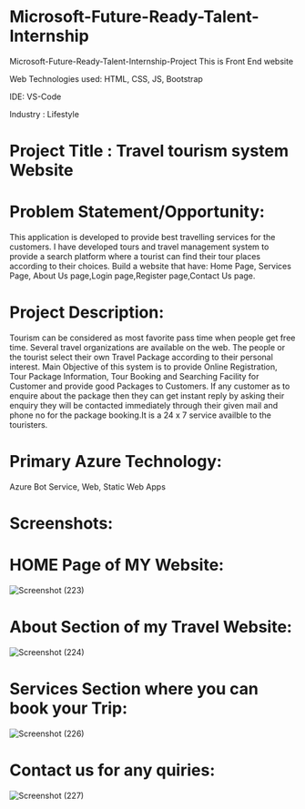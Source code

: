 # Microsoft-Future-Ready-Talent-Internship

Microsoft-Future-Ready-Talent-Internship-Project This is Front End website

Web Technologies used: HTML, CSS, JS, Bootstrap

IDE: VS-Code

Industry : Lifestyle

# Project Title : Travel tourism system Website

# Problem Statement/Opportunity:
This application is developed to provide best travelling services for the customers. I have developed tours and travel management system to provide a search platform where a tourist can find their tour places according to their choices. Build a website that have: Home Page, Services Page, About Us page,Login page,Register page,Contact Us page.

# Project Description:
Tourism can be considered as most favorite pass time when people get free time. Several travel organizations are available on the web. The people or the tourist select their own Travel Package according to their personal interest. Main Objective of this system is to provide Online Registration, Tour Package Information, Tour Booking and Searching Facility for Customer and provide good Packages to Customers. If any customer as to enquire about the package then they can get instant reply by asking their enquiry they will be contacted immediately through their given mail and phone no for the package booking.It is a 24 x 7 service availble to the touristers.

# Primary Azure Technology:
Azure Bot Service, Web, Static Web Apps


# Screenshots:

# HOME Page of MY Website:
![Screenshot (223)](https://github.com/Jasmine-Sk/Microsoft-Future-Ready-Talent-Internship/assets/126958659/dc47d763-fa0b-4b78-b5be-830426a5b9b4)


# About Section of my Travel Website:
![Screenshot (224)](https://github.com/Jasmine-Sk/Microsoft-Future-Ready-Talent-Internship/assets/126958659/93580fa2-844b-4a8b-ba9f-667cd0359b28)


# Services Section where you can book your Trip:
![Screenshot (226)](https://github.com/Jasmine-Sk/Microsoft-Future-Ready-Talent-Internship/assets/126958659/f5455bc4-5f04-418e-a004-12ae86c208f9)


# Contact us for any quiries:
![Screenshot (227)](https://github.com/Jasmine-Sk/Microsoft-Future-Ready-Talent-Internship/assets/126958659/a7abfa92-94e4-49f2-b772-462a9d20f7ac)
